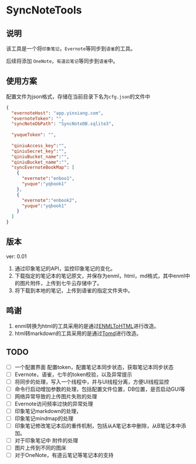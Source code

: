 # SyncNoteTools

## 说明
该工具是一个将`印象笔记`，`Evernote`等同步到`语雀`的工具。

后续将添加 `OneNote`，`有道云笔记`等同步到`语雀`中。


## 使用方案
配置文件为json格式，存储在当前目录下名为`cfg.json`的文件中
```json
{
  "evernoteHost": "app.yinxiang.com",
  "evernoteToken": "",
  "syncNoteDbPath": "SyncNoteDB.sqlite3",
  
  "yuqueToken": "",
  
  "qiniuAccess_key":"",
  "qiniuSecret_key":"",
  "qiniuBucket_name":"",
  "qiniuBucket_name":"",
  "syncEvernoteBookMap": [
    {
      "evernote":"enboo1",
      "yuque":"yqbook1"
    },
    {
      "evernote":"enbook2",
      "yuque":"yqbook1"
    }
  ]
}
```


## 版本
ver: 0.01
1. 通过印象笔记的API，监控印象笔记的变化。
2. 下载指定的笔记本的笔记原文，并保存为enml，html，md格式，其中enml中的图片附件，上传到七牛云存储中了。
3. 将下载到本地的笔记，上传到语雀的指定文件夹中。


## 鸣谢
1. enml转换为html的工具采用的是通过[ENMLToHTML](https://github.com/CarlLee/ENML_PY)进行改造。
1. html转markdown的工具采用的是通过[Tomd](https://github.com/gaojiuli/tomd)进行改造。


## TODO
- [ ] 一个配置界面 配置token，配置笔记本同步状态，获取笔记本同步状态
- [ ] Evernote，语雀，七牛的token校验，以及异常提示
- [ ] 将同步的处理，写入一个线程中，并与UI线程分离，方便UI线程监控
- [ ] 命令行启动增加参数的处理，包括配置文件位置，DB位置，是否启动GUI等
- [ ] 网络异常导致的上传图片失败的处理
- [ ] Evernote访问频率过快的异常处理
- [ ] 印象笔记markdown的处理，
- [ ] 印象笔记mindmap的处理
- [ ] 印象笔记修改笔记本后的重传机制，包括从A笔记本中删除，从B笔记本中添加。
- [ ] 对于印象笔记中 附件的处理
- [ ] 图片上传到不同的图床
- [ ] 对于OneNote，有道云笔记等笔记本的支持
